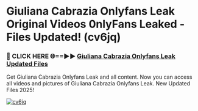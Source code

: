 # Giuliana Cabrazia Onlyfans Leak Original Videos 0nlyFans Leaked - Files Updated! (cv6jq)

<h3>🔴 CLICK HERE 🌐==►► <a href="https://tinyurl.com/x26r9saj" rel="nofollow">Giuliana Cabrazia Onlyfans Leak Updated Files</a></h3>

Get Giuliana Cabrazia Onlyfans Leak and all content. Now you can access all videos and pictures of Giuliana Cabrazia Onlyfans Leak. New Updated Files 2025!

[![cv6jq](https://i.imgur.com/LkgZPqh.gif)](https://tinyurl.com/x26r9saj)
